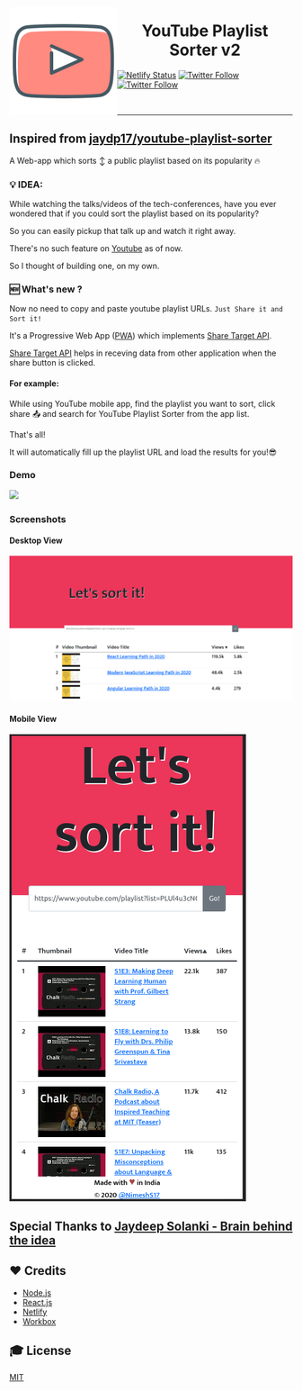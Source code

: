 <p align="center">
<img src='./src/assets/logo192.png' align='left'/>
<h1 align="center"> YouTube Playlist Sorter v2 </h1>

[![Netlify Status](https://api.netlify.com/api/v1/badges/c9085e11-3964-426a-b045-fba9337ee36b/deploy-status)](https://app.netlify.com/sites/nifty-tesla-bcd396/deploys)
[![Twitter Follow](https://img.shields.io/twitter/follow/jaydp17.svg?style=social)](https://twitter.com/jaydp17)
[![Twitter Follow](https://img.shields.io/twitter/follow/NimeshS17.svg?style=social)](https://twitter.com/NimeshS17)

</p>
<br/>
<hr>

## Inspired from [jaydp17/youtube-playlist-sorter](https://github.com/jaydp17/youtube-playlist-sorter)

A Web-app which sorts ↕️ a public playlist based on its popularity 🔥

### 💡 IDEA:

While watching the talks/videos of the tech-conferences, have you ever wondered that if you could sort the playlist based on its popularity?

So you can easily pickup that talk up and watch it right away.

There's no such feature on [Youtube](https://youtube.com/) as of now.

So I thought of building one, on my own.

### 🆕 What's new ?

Now no need to copy and paste youtube playlist URLs. `Just Share it and Sort it!`

It's a Progressive Web App ([PWA](https://web.dev/progressive-web-apps/)) which implements [Share Target API](https://web.dev/web-share-target/).

[Share Target API](https://web.dev/web-share-target/) helps in receving data from other application when the share button is clicked.

#### For example:

While using YouTube mobile app, find the playlist you want to sort, click share 📤 and search for YouTube Playlist Sorter from the app list.

That's all!

It will automatically fill up the playlist URL and load the results for you!😎

### Demo

<a href="https://lets-sort-it.netlify.app"><img src="./src/assets/demo.gif"></a>

### Screenshots

#### Desktop View

<a href="https://lets-sort-it.netlify.app"><img src="./src/assets/1.png"></a>

#### Mobile View

<a href="https://lets-sort-it.netlify.app"><img src="./src/assets/2.png"></a>

## Special Thanks to [Jaydeep Solanki - Brain behind the idea](https://jaydp.com)

## ❤️ Credits

- [Node.js](https://nodejs.org/)
- [React.js](https://reactjs.org/)
- [Netlify](https://www.netlify.com/)
- [Workbox](https://developers.google.com/web/tools/workbox)

## 🎓 License

[MIT](LICENSE)
